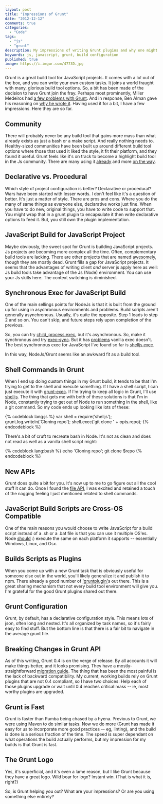 ```yaml
---
layout: post
title: "Impressions of Grunt"
date: "2012-12-12"
comments: true
categories:
  - "Code"
tags:
  - "js"
  - "grunt"
description: My impressions of writing Grunt plugins and why one might want to.
keywords: js, javascript, grunt, build configuration
published: true 
image: https://i.imgur.com/4773D.jpg
---
```


Grunt is a great build tool for JavaScript projects.  It comes with a lot out of the box, and you can write your own custom tasks.  It joins a world fraught with many, glorious build tool options.  So, a bit has been made of the decision to have Grunt join the fray.  Perhaps most prominently, Miller Medeiros had [a few problems with Grunt](http://blog.millermedeiros.com/node-js-ant-grunt-and-other-build-tools/).  And in response, Ben Alman gave his reasoning on [why he wrote it](http://benalman.com/news/2012/08/why-grunt/).  Having used it for a bit, I have a few impressions.  Here they are so far.

<!--more-->

## Community

There will probably never be any build tool that gains more mass than what already exists as just a bash or a make script.  And really nothing needs to.  Healthy-sized communities have been built up around different build tool options where those that used it liked the style, it fit their platform, and they found it useful.  Grunt feels like it's on track to become a highlight build tool in the Js community.  There are many using it [already](https://github.com/gruntjs/gruntjs.com/issues/9) and more [on the way](https://github.com/angular/angular.js/pull/1544).

## Declarative vs. Procedural

Which style of project configuration is better?  Declarative or procedural?  Wars have been started with lesser words.  I don't feel like it's a question of better.  It's just a matter of style.  There are pros and cons.  Where you do the many of same things as everyone else, declarative works just fine.  When you have to do new, original things, you have to write code to support that.  You might wrap that in a grunt plugin to encapsulate it then write declarative options to feed it.  But, you still own the plugin implementation.

## JavaScript Build for JavaScript Project

Maybe obviously, the sweet spot for Grunt is building JavaScript projects.  Js projects are becoming more complex all the time.  Often, complementary build tools are lacking.  There are other projects that are named [awesomely](https://github.com/280north/jake), though they are mostly dead.  Grunt fills a gap for JavaScript projects.  It seems that the advantages of writing client *and* server js apply here as well:  Js build tools take advantage of the Js (Node) environment.  You can use your Js skills here.  The context switching is diminished.

## Synchronous Exec for JavaScript Build

One of the main sellings points for NodeJs is that it is built from the ground up for using in asychronous environments and problems.  Build scripts aren't generally asynchronous.  Usually, it's quite the opposite.  Step 1 leads to step 2 and so on.  You can't skip, and future steps rely upon completion of the previous.  

So, you can try [child_process.exec](http://nodejs.org/api/child_process.html#child_process_child_process_exec_command_options_callback), but it's asynchronous.  So, make it synchronous and try [exec-sync](https://github.com/jeremyfa/node-exec-sync).  But it has [problems](https://github.com/jeremyfa/node-exec-sync/issues/8) vanilla exec doesn't.  The best synchronous exec for JavaScript I've found so far is [shelljs.exec](http://documentup.com/arturadib/shelljs#command-reference/exec-command-options-callback). 

In this way, NodeJs/Grunt seems like an awkward fit as a build tool.

## Shell Commands in Grunt

When I end up doing custom things in my Grunt build, it tends to be that I'm trying to get to the shell and execute something.  If I have a shell script, I can just execute it with [grunt-exec](https://github.com/jharding/grunt-exec).  If I'm trying to keep all logic in Grunt, I'll use [shelljs](https://github.com/arturadib/shelljs).  The thing that gets me with both of these solutions is that I'm in Node, constantly trying to get out of Node to run something in the shell, like a git command.  So my code ends up looking like lots of these:

{% codeblock lang:js %}
var shell = require('shelljs');
grunt.log.writeln('Cloning repo');
shell.exec('git clone ' + opts.repo);
{% endcodeblock %}

There's a bit of cruft to recreate bash in Node.  It's not as clean and does not read as well as a vanilla shell script might:

{% codeblock lang:bash %}
echo 'Cloning repo';
git clone $repo
{% endcodeblock %}

## New APIs

Grunt does quite a bit for you.  It's now up to me to go figure out all the cool stuff it can do.  Once I found the [file API](https://github.com/gruntjs/grunt/wiki/grunt.file), I was excited and retained a touch of the nagging feeling I just mentioned related to shell commands.

## JavaScript Build Scripts are Cross-OS Compatible

One of the main reasons you would choose to write JavaScript for a build script instead of a .sh or a .bat file is that you can use it multiple OS'es.  Node [should](https://github.com/jeremyfa/node-exec-sync/pull/6) :) execute the same on each platform it supports -- essentially Windows, Linux, and Osx.

## Builds Scripts as Plugins

When you come up with a new Grunt task that is obviously useful for someone else out in the world, you'll likely generalize it and publish it to npm.  There already a good number of ['gruntplugin'](https://npmjs.org/browse/keyword/gruntplugin)s out there.  This is a great sharing mechanism that not every build tool environment will give you.  I'm grateful for the good Grunt plugins shared out there.

## Grunt Configuration

Grunt, by default, has a declarative configuration style.  This means lots of json, often long and nested.  It's all organized by task names, so it's fairly easy to find stuff.  But the bottom line is that there is a fair bit to navigate in the average grunt file.

## Breaking Changes in Grunt API

As of this writing, Grunt 0.4 is on the verge of release.  By all accounts it will make things better, and it looks promising.  They have a mostly-straightforward [migration guide](https://github.com/gruntjs/grunt/wiki/Upgrading-from-0.3-to-0.4).  The thing that has been the most painful is the lack of backward compatibility.  My current, working builds rely on Grunt plugins that are not 0.4 compliant, so I have two choices:  Help each of those plugins upgrade or wait until 0.4 reaches critical mass -- ie, most worthy plugins are upgraded.

## Grunt is Fast

Grunt is faster than Pumba being chased by a hyena.  Previous to Grunt, we were using Maven to do similar tasks.  Now we do more (Grunt has made it easy for us to incorporate more good practices -- eg, linting), and the build is done is a serious fraction of the time.  The speed is super dependant on what operations the build actually performs, but my impression for my builds is that Grunt is fast.

## The Grunt Logo

Yes, it's superficial, and it's even a lame reason, but I like Grunt because they have a great logo.  Wild boar for logo?  Instant win.  (That is what it is, right?)

So, is Grunt helping you out?  What are your impressions?  Or are you using something else entirely?
